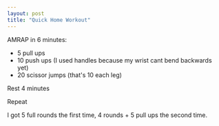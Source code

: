 ```yaml
---
layout: post
title: "Quick Home Workout"
---
```


AMRAP in 6 minutes:
 
- 5 pull ups
- 10 push ups (I used handles because my wrist cant bend backwards yet)
- 20 scissor jumps (that's 10 each leg)

Rest 4 minutes

Repeat

I got 5 full rounds the first time, 4 rounds + 5 pull ups the second time.
